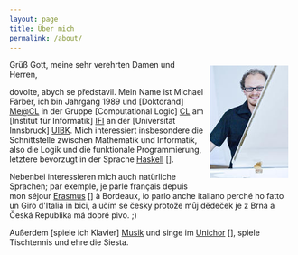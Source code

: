 ```yaml
---
layout: page
title: Über mich
permalink: /about/
---
```


<img src="/media/michaelfaerber2014.jpg" style="float: right; margin: 10px;" />

Grüß Gott, meine sehr verehrten Damen und Herren,

dovolte, abych se představil.
Mein Name ist Michael Färber, ich bin Jahrgang 1989 und
[Doktorand] [Me@CL] in der Gruppe [Computational Logic] [CL] am
[Institut für Informatik] [IFI] an der [Universität Innsbruck] [UIBK].
Mich interessiert insbesondere die Schnittstelle zwischen
Mathematik und Informatik, also die Logik und die funktionale Programmierung,
letztere bevorzugt in der Sprache [Haskell] [].

Nebenbei interessieren mich auch natürliche Sprachen;
par exemple, je parle français depuis mon séjour [Erasmus] [] à Bordeaux,
io parlo anche italiano perché ho fatto un Giro d'Italia in bici,
a učím se česky protože můj dědeček je z Brna a Česká Republika má dobré pivo. ;)

Außerdem [spiele ich Klavier] [Musik] und singe im [Unichor] [],
spiele Tischtennis und ehre die Siesta.


[Me@CL]: http://cl-informatik.uibk.ac.at/users/mfaerber/
[CL]: http://cl-informatik.uibk.ac.at/
[IFI]: http://informatik.uibk.ac.at/
[UIBK]: http://www.uibk.ac.at/
[Haskell]: http://www.haskell.org/

[Erasmus]: /erasmus
[Musik]: /musica

[Unichor]: http://www.uibk.ac.at/unichor/
